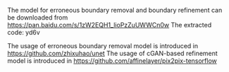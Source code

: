 The model for erroneous boundary removal and boundary refinement can be downloaded from https://pan.baidu.com/s/1zW2EQH1_lioPzZuUWWCn0w 
The extracted code: yd6v

The usage of erroneous boundary removal model is introduced in https://github.com/zhixuhao/unet
The usage of cGAN-based refinement model is introduced in https://github.com/affinelayer/pix2pix-tensorflow

